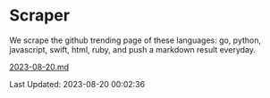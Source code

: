# Scraper

We scrape the github trending page of these languages: go, python, javascript, swift, html, ruby, and push a markdown result everyday.

[2023-08-20.md](https://github.com/henson/Scraper/blob/master/2023-08-20.md)

Last Updated: 2023-08-20 00:02:36